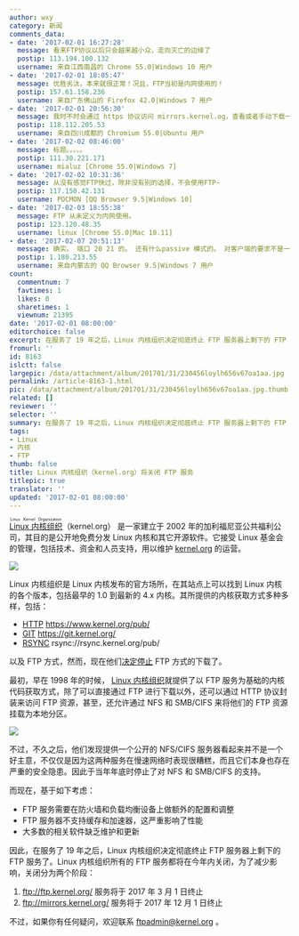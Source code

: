 ```yaml
---
author: wxy
category: 新闻
comments_data:
- date: '2017-02-01 16:27:28'
  message: 看来FTP协议以后只会越来越小众，走向灭亡的边缘了
  postip: 113.194.100.132
  username: 来自江西南昌的 Chrome 55.0|Windows 10 用户
- date: '2017-02-01 18:05:47'
  message: 优胜劣汰，本来就很正常！况且，FTP当初是内网使用的！
  postip: 157.61.158.236
  username: 来自广东佛山的 Firefox 42.0|Windows 7 用户
- date: '2017-02-01 20:56:30'
  message: 我时不时会通过 https 协议访问 mirrors.kernel.og，查看或者手动下载一些包，还好这个只是关闭 FTP 通道。
  postip: 118.112.205.53
  username: 来自四川成都的 Chromium 55.0|Ubuntu 用户
- date: '2017-02-02 08:46:00'
  message: 标题。。。。。
  postip: 111.30.221.171
  username: mialuz [Chrome 55.0|Windows 7]
- date: '2017-02-02 10:31:36'
  message: 从没有感觉FTP快过，除非没有别的选择，不会使用FTP~
  postip: 117.150.42.131
  username: POCMON [QQ Browser 9.5|Windows 10]
- date: '2017-02-03 18:55:38'
  message: FTP 从未定义为内网使用。
  postip: 123.120.48.35
  username: linux [Chrome 55.0|Mac 10.11]
- date: '2017-02-07 20:51:13'
  message: 确实。 端口 20 21 的。 还有什么passive 模式的。 对客户端的要求不是一般高。 现在都是NAT上网，不实用。
  postip: 1.180.213.55
  username: 来自内蒙古的 QQ Browser 9.5|Windows 7 用户
count:
  commentnum: 7
  favtimes: 1
  likes: 0
  sharetimes: 1
  viewnum: 21395
date: '2017-02-01 08:00:00'
editorchoice: false
excerpt: 在服务了 19 年之后，Linux 内核组织决定彻底终止 FTP 服务器上剩下的 FTP 服务了。Linux 内核组织所有的 FTP 服务都将在今年内关闭
fromurl: ''
id: 8163
islctt: false
largepic: /data/attachment/album/201701/31/230456loylh656v67oa1aa.jpg
permalink: /article-8163-1.html
pic: /data/attachment/album/201701/31/230456loylh656v67oa1aa.jpg.thumb.jpg
related: []
reviewer: ''
selector: ''
summary: 在服务了 19 年之后，Linux 内核组织决定彻底终止 FTP 服务器上剩下的 FTP 服务了。Linux 内核组织所有的 FTP 服务都将在今年内关闭
tags:
- Linux
- 内核
- FTP
thumb: false
title: Linux 内核组织（kernel.org）将关闭 FTP 服务
titlepic: true
translator: ''
updated: '2017-02-01 08:00:00'
---
```


<ruby> <a href="https://www.kernel.org/">  Linux 内核组织 </a> <rp>  （ </rp> <rt>  Linux Kernel Organization </rt> <rp>  ） </rp></ruby>（kernel.org） 是一家建立于 2002 年的加利福尼亚公共福利公司，其目的是公开地免费分发 Linux 内核和其它开源软件。它接受 Linux 基金会的管理，包括技术、资金和人员支持，用以维护 [kernel.org](https://www.kernel.org/) 的运营。


![](/data/attachment/album/201701/31/230456loylh656v67oa1aa.jpg)


Linux 内核组织是 Linux 内核发布的官方场所，在其站点上可以找到 Linux 内核的各个版本，包括最早的 1.0 到最新的 4.x 内核。其所提供的内核获取方式多种多样，包括：


* [HTTP](https://www.ietf.org/rfc/rfc2616.txt) <https://www.kernel.org/pub/>
* [GIT](https://git-scm.com/) <https://git.kernel.org/>
* [RSYNC](https://rsync.samba.org/) rsync://rsync.kernel.org/pub/


以及 FTP 方式，然而，现在他们[决定停止](https://kernel.org/shutting-down-ftp-services.html) FTP 方式的下载了。


最初，早在 1998 年的时候， [Linux 内核组织](http://kernel.org/)就提供了以 FTP 服务为基础的内核代码获取方式，除了可以直接通过 FTP 进行下载以外，还可以通过 HTTP 协议封装来访问 FTP 资源，甚至，还允许通过 NFS 和 SMB/CIFS 来将他们的 FTP 资源挂载为本地分区。


![](/data/attachment/album/201701/31/223911knuau6uz7u4i08k4.jpg)


不过，不久之后，他们发现提供一个公开的 NFS/CIFS 服务器看起来并不是一个好主意，不仅仅是因为这两种服务在慢速网络时表现很糟糕，而且它们本身也存在严重的安全隐患。因此于当年年底时停止了对 NFS 和 SMB/CIFS 的支持。


而现在，基于如下考虑：


* FTP 服务需要在防火墙和负载均衡设备上做额外的配置和调整
* FTP 服务器不支持缓存和加速器，这严重影响了性能
* 大多数的相关软件缺乏维护和更新


因此，在服务了 19 年之后，Linux 内核组织决定彻底终止 FTP 服务器上剩下的 FTP 服务了。Linux 内核组织所有的 FTP 服务都将在今年内关闭，为了减少影响，关闭分为两个阶段：


1. <ftp://ftp.kernel.org/> 服务将于 2017 年 3 月 1 日终止
2. <ftp://mirrors.kernel.org/> 服务将于 2017 年 12 月 1 日终止


不过，如果你有任何疑问，欢迎联系 [ftpadmin@kernel.org](mailto:ftpadmin@kernel.org) 。